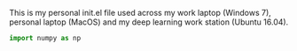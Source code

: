 This is my personal init.el file used across my work laptop (Windows 7),
personal laptop (MacOS) and my deep learning work station (Ubuntu
16.04).

``` python
import numpy as np
```
